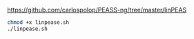 https://github.com/carlospolop/PEASS-ng/tree/master/linPEAS
```bash
chmod +x linpease.sh
./linpease.sh
```
